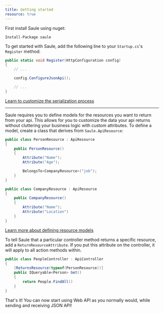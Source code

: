 ```yaml
---
title: Getting started
resource: true
---
```


First install Saule using nuget:

```
Install-Package saule
```

To get started with Saule, add the following line to your `Startup.cs`'s
`Register` method:

```csharp
public static void Register(HttpConfiguration config)
{
    // ...

    config.ConfigureJsonApi();

    // ...
}
```

[Learn to customize the serialization process](4-customizing-serialization)

---

Saule requires you to define models for the resources you want to return from
your api.  This allows for you to customize the data your api returns without
cluttering your business logic with custom attributes. To define a model,
create a class that derives from `Saule.ApiResource`:

```csharp
public class PersonResource : ApiResource
{
    public PersonResource()
    {
        Attribute("Name");
        Attribute("Age");

        BelongsTo<CompanyResource>("job");
    }
}

public class CompanyResource : ApiResource
{
    public CompanyResource()
    {
        Attribute("Name");
        Attribute("Location")
    }
}
```
[Learn more about defining resource models](2-basics-resource-models)

To tell Saule that a particular controller method returns a specific resource,
add a `ReturnResourceAttribute`. If you put this attribute on the controller,
it will apply to all action methods within.

```csharp
public class PeopleController : ApiController
{
    [ReturnsResource(typeof(PersonResource))]
    public IQueryable<Person> Get()
    {
        return People.FindAll()
    }
}
```

That's it! You can now start using Web API as you normally would, while sending
and receiving JSON API!